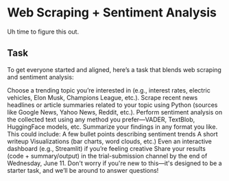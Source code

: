 # Web Scraping + Sentiment Analysis

Uh time to figure this out.

## Task
To get everyone started and aligned, here’s a task that blends web scraping and sentiment analysis:

Choose a trending topic you’re interested in (e.g., interest rates, electric vehicles, Elon Musk, Champions League, etc.).
Scrape recent news headlines or article summaries related to your topic using Python (sources like Google News, Yahoo News, Reddit, etc.).
Perform sentiment analysis on the collected text using any method you prefer—VADER, TextBlob, HuggingFace models, etc.
Summarize your findings in any format you like. This could include:
A few bullet points describing sentiment trends
A short writeup
Visualizations (bar charts, word clouds, etc.)
Even an interactive dashboard (e.g., Streamlit) if you’re feeling creative
Share your results (code + summary/output) in the ⁠trial-submission channel by the end of Wednesday, June 11.
Don't worry if you're new to this—it's designed to be a starter task, and we’ll be around to answer questions!
